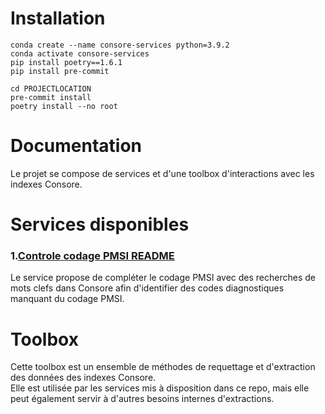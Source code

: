 
# Installation

```
conda create --name consore-services python=3.9.2
conda activate consore-services
pip install poetry==1.6.1
pip install pre-commit
```

```
cd PROJECTLOCATION
pre-commit install
poetry install --no root
```

# Documentation

Le projet se compose de services et d'une toolbox d'interactions avec les indexes Consore. 

# Services disponibles
### 1.[Controle codage PMSI README](consore_services%2Fcontrole_codage_pmsi%2FREADME.md)

Le service propose de compléter le codage PMSI avec des recherches de mots clefs dans Consore afin d'identifier des codes diagnostiques manquant du codage PMSI.

# Toolbox
Cette toolbox est un ensemble de méthodes de requettage et d'extraction des données des indexes Consore.  
Elle est utilisée par les services mis à disposition dans ce repo, mais elle peut également servir à d'autres besoins internes d'extractions.



